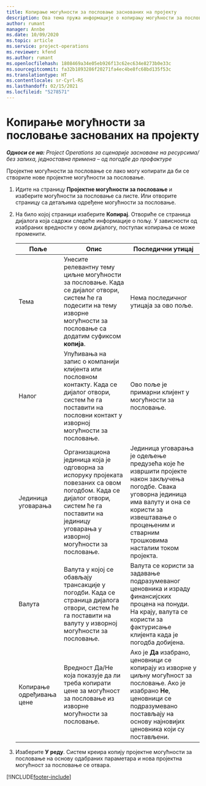 ```yaml
---
title: Копирање могућности за пословање заснованих на пројекту
description: Ова тема пружа информације о копирању могућности за пословање заснованих на пројекту у услузи Project Operations.
author: rumant
manager: Annbe
ms.date: 10/09/2020
ms.topic: article
ms.service: project-operations
ms.reviewer: kfend
ms.author: rumant
ms.openlocfilehash: 1808469a34e05eb926f13c62ec634e8273b0e33c
ms.sourcegitcommit: fa32b1893286f20271fa4ec4be8fc68bd135f53c
ms.translationtype: HT
ms.contentlocale: sr-Cyrl-RS
ms.lasthandoff: 02/15/2021
ms.locfileid: "5278571"
---
```

# <a name="copy-project-based-opportunities"></a>Копирање могућности за пословање заснованих на пројекту

_**Односи се на:** Project Operations за сценарије засноване на ресурсима/без залиха, једноставна примена – од погодбе до профактуре_


Пројектне могућности за пословање се лако могу копирати да би се створиле нове пројектне могућности за пословање. 

1. Идите на страницу **Пројектне могућности за пословање** и изаберите могућности за пословање са листе. Или отворите страницу са детаљима одређене могућности за пословање. 
2. На било којој страници изаберите **Копирај**. Отвориће се страница дијалога која садржи следеће информације о пољу. У зависности од изабраних вредности у овом дијалогу, поступак копирања се може променити.

    | **Поље** | **Опис** | **Последични утицај** |
    | --- | --- | --- |
    | Тема | Унесите релевантну тему циљне могућности за пословање. Када се дијалог отвори, систем ће га подесити на тему изворне могућности за пословање са додатим суфиксом **копија**. | Нема последичног утицаја за ово поље. |
    | Налог | Упућивања на запис о компанији клијента или пословном контакту. Када се дијалог отвори, систем ће га поставити на пословни контакт у изворној могућности за пословање. | Ово поље је примарни клијент у могућности за пословање. |
    | Јединица уговарања | Организациона јединица која је одговорна за испоруку пројеката повезаних са овом погодбом. Када се дијалог отвори, систем ће га поставити на јединицу уговарања у изворној могућности за пословање. | Јединица уговарања је одељење предузећа које ће извршити пројекте након закључења погодбе. Свака уговорна јединица има валуту и она се користи за извештавање о процењеним и стварним трошковима насталим током пројекта. |
    | Валута | Валута у којој се обављају трансакције у погодби. Када се страница дијалога отвори, систем ће га поставити на валуту у изворној могућности за пословање. | Валута се користи за задавање подразумеваног ценовника и израду финансијских процена на понуди. На крају, валута се користи за фактурисање клијента када је погодба добијена. |
    | Копирање одређивања цене | Вредност Да/Не која показује да ли треба копирати цене за могућност за пословање из изворне могућности за пословање. | Ако је **Да** изабрано, ценовници се копирају из изворне у циљну могућност за пословање. Ако је изабрано **Не**, ценовници се подразумевано постављају на основу најновијих ценовника који су постављени. |

3. Изаберите **У реду**. Систем креира копију пројектне могућности за пословање на основу одабраних параметара и нова пројектна могућност за пословање се отвара.


[!INCLUDE[footer-include](../includes/footer-banner.md)]